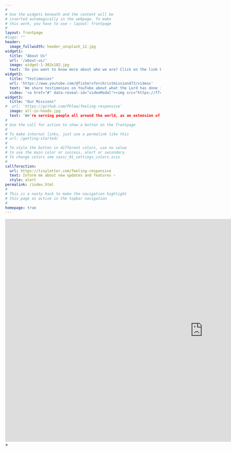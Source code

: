 ```yaml
---
#
# Use the widgets beneath and the content will be
# inserted automagically in the webpage. To make
# this work, you have to use › layout: frontpage
#
layout: frontpage
#logo: ""
header:
  image_fullwidth: header_unsplash_12.jpg
widget1:
  title: "About Us"
  url: '/about-us/'
  image: widget-1-302x182.jpg
  text: 'Do you want to know more about who we are? Click on the link below to find out more'
widget2:
  title: "Testimonies"
  url: 'https://www.youtube.com/@fishersforchristmission473/videos'
  text: 'We share testimonies on YouTube about what the Lord has done in the lives of other people. Feel free to check out our channel to get a taste of what the Lord has done'
  video: '<a href="#" data-reveal-id="videoModal"><img src="https://ffchristmissions.github.io/images/Cross.png" width="302" height="182" alt=""/></a>'
widget3:
  title: "Our Missions"
#  url: 'https://github.com/Phlow/feeling-responsive'
  image: all-in-hands.jpg
  text: 'We're serving people all around the world, as an extension of the love of God to all people. Have a look on our Missions page to learn more about what the Lord is doing in lives of other people'
#
# Use the call for action to show a button on the frontpage
#
# To make internal links, just use a permalink like this
# url: /getting-started/
#
# To style the button in different colors, use no value
# to use the main color or success, alert or secondary.
# To change colors see sass/_01_settings_colors.scss
#
callforaction:
  url: https://tinyletter.com/feeling-responsive
  text: Inform me about new updates and features ›
  style: alert
permalink: /index.html
#
# This is a nasty hack to make the navigation highlight
# this page as active in the topbar navigation
#
homepage: true
---
```


<div id="videoModal" class="reveal-modal large" data-reveal="">
  <div class="flex-video widescreen vimeo" style="display: block;">
    <iframe width="1280" height="720" src="https://www.youtube.com/embed/dz_J4hJCyTc" frameborder="0" allowfullscreen></iframe>
  </div>
  <a class="close-reveal-modal">&#215;</a>
</div>
